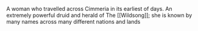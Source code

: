 A woman who travelled across Cimmeria in its earliest of days. An extremely powerful druid and herald of The [[Wildsong]]; she is known by many names across many different nations and lands
